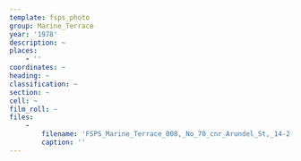 ```yaml
---
template: fsps_photo
group: Marine_Terrace
year: '1978'
description: ~
places:
    - ''
coordinates: ~
heading: ~
classification: ~
section: ~
cell: ~
film_roll: ~
files:
    -
        filename: 'FSPS_Marine_Terrace_008,_No_70_cnr_Arundel_St,_14-2-D,_1978.png'
        caption: ''
---
```

